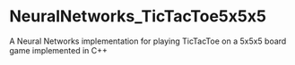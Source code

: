 NeuralNetworks_TicTacToe5x5x5
=============================

A Neural Networks implementation for playing TicTacToe on a 5x5x5 board game implemented in C++
